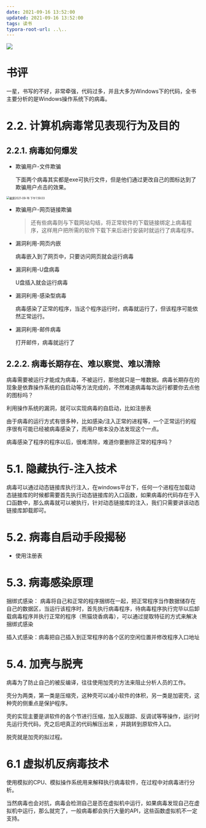 ```yaml
---
date: 2021-09-16 13:52:00
updated: 2021-09-16 13:52:00
tags: 读书
typora-root-url: ..\..
---
```


![](/images/image-2021-09-16-13.55.00.000.png)

# 书评

一星，书写的不好，非常牵强，代码过多，并且大多为Windows下的代码，全书主要分析的是Windows操作系统下的病毒。

# 2.2. 计算机病毒常见表现行为及目的

## 2.2.1. 病毒如何爆发

- 欺骗用户-文件欺骗

  下面两个病毒其实都是exe可执行文件，但是他们通过更改自己的图标达到了欺骗用户点击的效果。

<img src="/images/image-2021-09-16-13.59.00.000.png" alt="截屏2021-09-16 下午1.59.03" style="zoom: 50%;" />



<!-- more -->

- 欺骗用户-网页链接欺骗

  > 还有些病毒则与下载网站勾结，将正常软件的下载链接绑定上病毒程序，这样用户把所需的软件下载下来后进行安装时就运行了病毒程序。



- 漏洞利用-网页内嵌

  病毒嵌入到了网页中，只要访问网页就会运行病毒

- 漏洞利用-U盘病毒

  U盘插入就会运行病毒

- 漏洞利用-感染型病毒

  病毒感染了正常的程序，当这个程序运行时，病毒就运行了，但该程序可能依然正常运行。

- 漏洞利用-邮件病毒

  打开邮件，病毒就运行了





## 2.2.2. 病毒长期存在、难以察觉、难以清除

病毒需要被运行才能成为病毒，不被运行，那他就只是一堆数据。病毒长期存在的现象是依靠操作系统的自启动等方法完成的，不然难道病毒每次运行都要你去点他的图标吗？

利用操作系统的漏洞，就可以实现病毒的自启动，比如注册表

由于病毒的运行方式有很多种，比如感染/注入正常的进程等，一个正常运行的程序很有可能已经被病毒感染了，而用户根本没办法发现这个一点。

病毒感染了程序的程序以后，很难清除，难道你要删除正常的程序吗？



# 5.1. 隐藏执行-注入技术

病毒可以通过动态链接库执行注入，在windows平台下，任何一个进程在加载动态链接库的时候都需要首先执行动态链接库的入口函数，如果病毒的代码存在于入口函数中，那么病毒就可以被执行，针对动态链接库的注入，我们只需要讲该动态链接库卸载即可。







# 5.2. 病毒自启动手段揭秘

- 使用注册表

  





# 5.3. 病毒感染原理



捆绑式感染： 病毒将自己和正常的程序捆绑在一起，把正常程序当作数据储存在自己的数据区，当运行该程序时，首先执行病毒程序，待病毒程序执行完毕以后卸载病毒程序并执行正常的程序（熊猫烧香病毒），可以通过提取特征的方式来解决捆绑式感染

插入式感染：病毒把自己插入到正常程序的各个区的空闲位置并修改程序入口地址





# 5.4. 加壳与脱壳

病毒为了防止自己的被反编译，往往使用加壳的方法来阻止分析人员的工作。

壳分为两类，第一类是压缩壳，这种壳可以减小软件的体积，另一类是加密壳，这种壳的侧重点是保护程序。

壳的实现主要是讲软件的各个节进行压缩，加入反跟踪、反调试等等操作，运行时先运行壳代码，壳之后吧真正的代码解压出来 ，并跳转到原软件入口。

脱壳就是加壳的拟过程。



# 6.1 虚拟机反病毒技术

使用模拟的CPU、模拟操作系统用来解释执行病毒软件，在过程中对病毒进行分析。

当然病毒也会对抗，病毒会检测自己是否在虚拟机中运行，如果病毒发现自己在虚拟机中运行，那么就完了，一般病毒都会执行大量的API，这些函数虚拟机不一定支持。











































